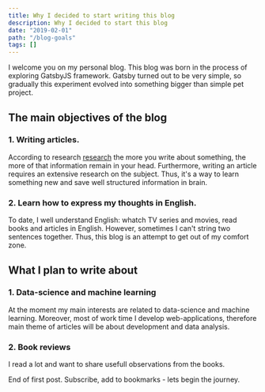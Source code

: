 ```yaml
---
title: Why I decided to start writing this blog
description: Why I decided to start this blog
date: "2019-02-01"
path: "/blog-goals"
tags: []
---
```


I welcome you on my personal blog. This blog was born in the process of exploring GatsbyJS framework. Gatsby turned out to be very simple, so gradually this experiment evolved into something bigger than simple pet project.

## The main objectives of the blog

### 1. Writing articles.

According to research [research](https://www.medicaldaily.com/why-using-pen-and-paper-not-laptops-boosts-memory-writing-notes-helps-recall-concepts-ability-268770 "Link to research description") the more you write about something, the more of that information remain in your head. Furthermore, writing an article requires an extensive research on the subject. Thus, it's a way to learn something new and save well structured information in brain.

### 2. Learn how to express my thoughts in English.

To date, I well understand English: whatch TV series and movies, read books and articles in English. However, sometimes I can't string two sentences together. Thus, this blog is an attempt to get out of my comfort zone.

## What I plan to write about

### 1. Data-science and machine learning

At the moment my main interests are related to data-science and machine learning. Moreover, most of work time I develop web-applications, therefore main theme of articles will be about development and data analysis.

### 2. Book reviews

I read a lot and want to share usefull observations from the books.

End of first post. Subscribe, add to bookmarks - lets begin the journey.
